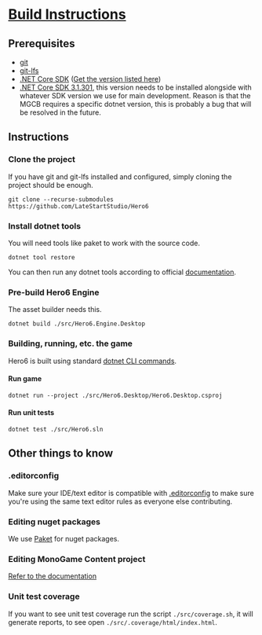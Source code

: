# [Build Instructions](https://github.com/LateStartStudio/Hero6/blob/master/docs/BUILD-INSTRUCTIONS.md)

## Prerequisites

* [git](https://git-scm.com/)
* [git-lfs](https://git-lfs.github.com/)
* [.NET Core SDK](https://dotnet.microsoft.com/download/dotnet-core/2.2) ([Get the version listed here](https://github.com/LateStartStudio/Hero6/blob/master/src/global.json))
* [.NET Core SDK 3.1.301](https://github.com/dotnet/core/blob/main/release-notes/3.1/3.1.5/3.1.301-download.md), this version needs to be installed alongside with whatever SDK version we use for main development. Reason is that the MGCB requires a specific dotnet version, this is probably a bug that will be resolved in the future.

## Instructions

### Clone the project

If you have git and git-lfs installed and configured, simply cloning the project should be enough.

`git clone --recurse-submodules https://github.com/LateStartStudio/Hero6`

### Install dotnet tools

You will need tools like paket to work with the source code.

`dotnet tool restore`

You can then run any dotnet tools according to official [documentation](https://docs.microsoft.com/en-us/dotnet/core/tools/global-tools).

### Pre-build Hero6 Engine

The asset builder needs this.

`dotnet build ./src/Hero6.Engine.Desktop`

### Building, running, etc. the game

Hero6 is built using standard [dotnet CLI commands](https://docs.microsoft.com/en-us/dotnet/core/tools/?tabs=netcore2x).

#### Run game

`dotnet run --project ./src/Hero6.Desktop/Hero6.Desktop.csproj`

#### Run unit tests

`dotnet test ./src/Hero6.sln`

## Other things to know

### .editorconfig

Make sure your IDE/text editor is compatible with [.editorconfig](https://editorconfig.org/) to make sure you're using the same text editor rules as everyone else contributing.

### Editing nuget packages

We use [Paket](https://fsprojects.github.io/Paket/) for nuget packages.

### Editing MonoGame Content project

[Refer to the documentation](https://docs.monogame.net/articles/tools/tools.html)

### Unit test coverage

If you want to see unit test coverage run the script `./src/coverage.sh`, it will generate reports, to see open `./src/.coverage/html/index.html`.
